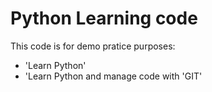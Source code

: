 # Python Learning code


This code is for demo pratice purposes:

* 'Learn Python'
* 'Learn Python and manage code with 'GIT'
